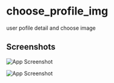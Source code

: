 
# choose_profile_img

user pofile detail and choose image


## Screenshots

![App Screenshot](https://blogger.googleusercontent.com/img/a/AVvXsEgQiHT6G1d1gVsaR78GFMhCJVaeUEOOOTPa4rm3Q3AcdjoyLkxm-Kgxin2hvESuPVuTGujHnk7ZNruG9VrZ7FF848Fmiw0sGLWRjX6RUR7wz6yZ3PD04Cs4SHSTvoTNTD2nzpfrrJ2K92QpBNTRP4_a8rqFBF0XNlTl_JDt-iaE3ck1MsLVowSiApHmB8w)

![App Screenshot](https://blogger.googleusercontent.com/img/a/AVvXsEimrdMvQCvn_7ZndcJCHb2gcANKkjjxPBLzNZKVrkE6xZBQ67ng4HUnV903hazHw2AcqG0BopE8Sm9ssbpti5LEnJJsi2O8zZW7md_McvzihgeyP6D78w5MrLHW6yXU9MZtx6wxKkS5uYzNm_CrVqdtS_CfvHgjx41Lmn4tCriuslDYLtBJbkGKOvar_lI)


